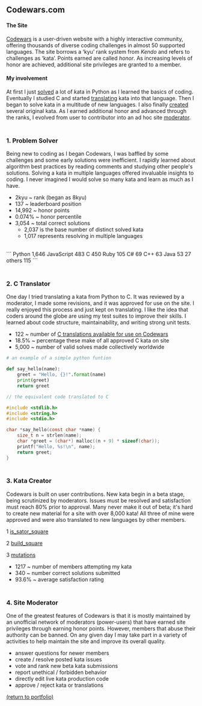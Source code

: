 ## Codewars.com

#### The Site

<a href="https://codewars.com">Codewars</a> is a user-driven website with a highly interactive community, offering thousands of diverse coding challenges in almost 50 supported languages. The site borrows a ‘kyu’ rank system from _Kendo_ and refers to challenges as ‘kata’. Points earned are called _honor_. As increasing levels of honor are achieved, additional site privileges are granted to a member.

#### My involvement

At first I just <a href="https://rowcased.github.io/codewars_page.html#solver">solved</a> a lot of kata in Python as I learned the basics of coding. Eventually I studied C and started <a href="https://rowcased.github.io/codewars_page.html#translator">translating</a> kata into that language. Then I began to solve kata in a multitude of  new languages. I also finally <a href="https://rowcased.github.io/codewars_page.html#creator">created</a> several original kata. As I earned additional honor and advanced through the ranks, I evolved from user to contributor into an ad hoc site <a href="https://rowcased.github.io/codewars_page.html#moderator">moderator</a>.

<h3 id="solver"><br>1. Problem Solver</h3>

Being new to coding as I began Codewars, I was baffled by some challenges and some early solutions were inefficient. I rapidly learned about algorithm best practices by reading comments and studying other people's solutions. Solving a kata in multiple languages offered invaluable insights to coding. I never imagined I would solve so many kata and learn as much as I have.
<br>
* 2kyu ~ rank (began as 8kyu)
* 137 ~ leaderboard position 
* 14,992 ~ honor points 
* 0.074% ~ honor percentile
* 3,054 ~ total correct solutions
    * 2,037 is the base number of distinct solved kata
    * 1,017 represents resolving in multiple languages
<br>
```
Python     1,646
JavaScript   483
C            450
Ruby         105
C#            69
C++           63
Java          53
27 others    115
```

<h3 id="translator"><br>2. C Translator</h3>

One day I tried translating a kata from Python to C. It was reviewed by a moderator, I made some revisions, and it was approved for use on the site. I really enjoyed this process and just kept on translating. I like the idea that coders around the globe are using my test suites to improve their skills. I learned about code structure, maintainability, and writing strong unit tests.

* 122 ~ number of [C translations available for use on Codewars](/C_translations)
* 18.5% ~ percentage these make of all approved C kata on site
* 5,000 ~ number of valid solves made collectively worldwide


```python
# an example of a simple python funtion

def say_hello(name):
    greet = "Hello, {}!".format(name)
    print(greet)
    return greet
```
```c
// the equivalent code translated to C

#include <stdlib.h>
#include <string.h>
#include <stdio.h>

char *say_hello(const char *name) {
    size_t n = strlen(name);
    char *greet = (char*) malloc((n + 9) * sizeof(char));
    printf("Hello, %s!\n", name);
    return greet;
}
```

<h3 id="creator"><br>3. Kata Creator</h3>

Codewars is built on user contributions. New kata begin in a beta stage, being scrutinized by moderators. Issues must be resolved and satisfaction must reach 80% prior to approval. Many never make it out of beta; it's hard to create new material for a site with over 8,000 kata! All three of mine were approved and were also translated to new languages by other members.

1 [is_sator_square](https://rowcased.github.io/is_sator_square)<br>
<!-- &nbsp;&nbsp;&nbsp;&nbsp;&nbsp;&nbsp;The first kata was based on a stone tablet found at Pompeii, known as a "sator square". It is an form of two dimentional palindrome admitting four symmetries. The coder of this kata must study the pattern of characters on the square and determine whether it conforms to the regulations of a sator square. -->

2 [build_square](https://rowcased.github.io/build_square)<br>
<!-- &nbsp;&nbsp;&nbsp;&nbsp;&nbsp;&nbsp;This one was based on my experience playing with toy blocks with my daughter and as a kid myself. I simply created a challenge for the coder to determine if a square could be built out of the available different-sized blocks. -->

3 [mutations](https://rowcased.github.io/mutations)<br>
<!-- &nbsp;&nbsp;&nbsp;&nbsp;&nbsp;&nbsp;This kata was inspired by playing word games on road trips. This game involves altering a word by changing one letter. The coder is tasked with running a game between two fictional players who are trying to think up new words, such that the program determines the winner of the game. -->

* 1217 ~ number of members attempting my kata
* 340 ~ number correct solutions submitted
* 93.6% ~ average satisfaction rating

<h3 id="moderator"><br>4. Site Moderator</h3>

One of the greatest features of Codewars is that it is mostly maintained by an unofficial network of moderators (power-users) that have earned site privileges through earning honor points. However, members that abuse their authority can be banned. On any given day I may take part in a variety of activities to help maintain the site and improve its overall quality. 

* answer questions for newer members
* create / resolve posted kata issues
* vote and rank new beta kata submissions
* report unethical / forbidden behavior
* directly edit live kata production code
* approve / reject kata or translations


<a href="https://rowcased.github.io/">(return to portfolio)</a>

<!-- For more details see [GitHub Flavored Markdown](https://guides.github.com/features/mastering-markdown/). -->

